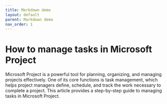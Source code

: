 ```yaml
---
title: Markdown demo
layout: default
parent: Markdown demo
nav_order: 1
---
```




# How to manage tasks in Microsoft Project

Microsoft Project is a powerful tool for planning, organizing, and managing projects effectively. One of its core functions is task management, which helps project managers define, schedule, and track the work necessary to complete a project. This article provides a step-by-step guide to managing tasks in Microsoft Project.
